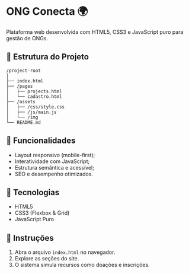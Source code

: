 # ONG Conecta 🌍

Plataforma web desenvolvida com HTML5, CSS3 e JavaScript puro para gestão de ONGs.

## 📂 Estrutura do Projeto

```
/project-root
│
├── index.html
├── /pages
│   ├── projects.html
│   └── cadastro.html
├── /assets
│   ├── /css/style.css
│   ├── /js/main.js
│   └── /img
└── README.md
```

## 🚀 Funcionalidades
- Layout responsivo (mobile-first);
- Interatividade com JavaScript;
- Estrutura semântica e acessível;
- SEO e desempenho otimizados.

## 📖 Tecnologias
- HTML5
- CSS3 (Flexbox & Grid)
- JavaScript Puro

## 🧭 Instruções
1. Abra o arquivo `index.html` no navegador.
2. Explore as seções do site.
3. O sistema simula recursos como doações e inscrições.
